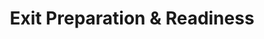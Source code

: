 ---
layout: sub-service
order: 4
title: "Exit Preparation & Readiness"
parent: "Mergers and Acquisitions"
description: "SLKone's Exit Preparation & Readiness services ensure that your organization is well-positioned for exit strategies, whether through sale, IPO, or other means, maximizing value and facilitating a smooth transition."
approach: "We assist in preparing your organization for exit by optimizing financial performance, enhancing operational efficiencies, and strengthening governance structures. Our approach includes strategic planning, performance improvement initiatives, and comprehensive readiness assessments to ensure that your company is attractive to potential buyers or investors."
intro: "Positioning your organization for a successful exit through financial optimization, operational improvements, and robust governance strategies, ensuring attractiveness to potential buyers or investors."
focus_areas:
  - title: "Next-Step Roadmap Development"
    content: "Facilitate the strategic roadmap for the next stage of investment or exit."
  - title: "High-Impact Implementation"
    content: "Implement high-impact, short-timeline initiatives to prepare for the transition."
  - title: "Ongoing Improvement Roadmap and Value Articulation"
    content: "Support the creation of the next investment thesis by identifying post-transaction improvements."
  - title: "Business Transition Support"
    content: "Partner with your team to ensure a smooth and efficient business transition during sale or other exit processes."
why_choose:
  - "Maximized Valuation: Enhance your organization's attractiveness to potential buyers or investors."
  - "Comprehensive Preparation: Address all aspects of exit readiness, from financials to operations."
  - "Experienced Advisors: Work with consultants who have a proven track record in exit strategies."
  - "Smooth Transition: Ensure a seamless shift during the exit process with minimal disruption."
cta: "Contact us to discover how our Exit Preparation & Readiness services can maximize the value of your organization and facilitate a smooth transition to your next venture."
icon: "fa-door-closed"
color: "forest"
image: "/assets/images/backgrounds/exit-preparation-readiness.webp"
permalink: /services/mergers-and-acquisitions/exit-preparation-readiness
redirect: "/services/mergers-and-acquisitions/exit-preparation-readiness"
---
